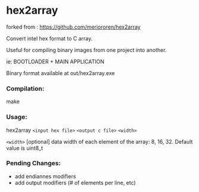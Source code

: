# hex2array
forked from : https://github.com/meriororen/hex2array

Convert intel hex format to C array.

Useful for compiling binary images from one project into another. 

ie: BOOTLOADER + MAIN APPLICATION

Binary format available at out/hex2array.exe

### Compilation:

make

### Usage:

hex2array `<input hex file>` `<output c file>` `<width>`

`<width>` [optional] data width of each element of the array: 8, 16, 32. Default value is uint8_t
  
### Pending Changes:
- add endiannes modifiers
- add output modifiers (# of elements per line, etc)

